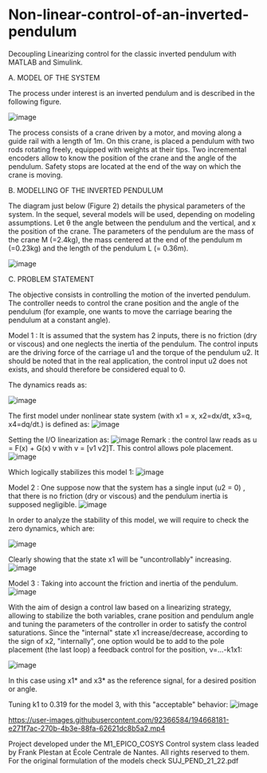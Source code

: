 # Non-linear-control-of-an-inverted-pendulum
Decoupling Linearizing control for the classic inverted pendulum with MATLAB and Simulink.

A. MODEL OF THE SYSTEM

The process under interest is an inverted pendulum and is described in the following figure.

![image](https://user-images.githubusercontent.com/92366584/194646431-bbdcd3ff-f57e-4ba8-b940-e51679257209.png)


The process consists of a crane driven by a motor, and moving along a guide rail with a  length of 1m. On this crane, is placed a pendulum with two rods rotating freely, equipped with weights at their tips. Two incremental encoders allow to know the position of the crane and the angle of the pendulum. Safety stops are located at the end of the way on which the crane is moving.

B. MODELLING OF THE INVERTED PENDULUM

The diagram just below (Figure 2) details the physical parameters of the system. In the sequel,  several models will be used, depending on modeling assumptions. Let θ the angle between the pendulum and the vertical, and x the position of the crane. The parameters of the pendulum are the mass of the crane M (=2.4kg), the mass centered at the end of the pendulum m (=0.23kg) and the length of the pendulum L (= 0.36m).

![image](https://user-images.githubusercontent.com/92366584/194646835-a8220688-4f41-4de0-9866-6169d80ac7d2.png)

C. PROBLEM STATEMENT

The objective consists in controlling the motion of the inverted pendulum. The controller needs to control the crane position and the angle of the pendulum (for example, one wants to move the carriage bearing the pendulum at a constant angle).

Model 1 : It is assumed that the system has 2 inputs, there is no friction (dry or viscous) and one neglects the inertia of the pendulum. The control inputs are the driving force of the carriage u1 and the torque of the pendulum u2. It should be noted that in the real application, the control input u2 does not exists, and should therefore be considered equal to 0.

The dynamics reads as:

![image](https://user-images.githubusercontent.com/92366584/194647338-15ec1ec8-9c11-4608-a030-9eb20b2998ca.png)


The first model under nonlinear state system (with x1 = x, x2=dx/dt, x3=q, x4=dq/dt.) is defined as:
![image](https://user-images.githubusercontent.com/92366584/194647287-5ee266ab-fb33-4cd6-909c-3a4f69f873b9.png)

Setting the I/O linearization as:
![image](https://user-images.githubusercontent.com/92366584/194648322-e80beb2c-5b02-4aa5-9c83-6e9d0b454dd8.png)
Remark : the control law reads as u = F(x) + G(x) v with v = [v1 v2]T. This control allows pole placement.
![image](https://user-images.githubusercontent.com/92366584/194649396-808a6549-a61e-4550-8a86-5897c8895dcb.png)

Which logically stabilizes this model 1:
![image](https://user-images.githubusercontent.com/92366584/194647580-9ac56b0b-ef5c-4d80-ab5e-62b86715425c.png)

Model 2 : One suppose now that the system has a single input (u2 = 0) , that there is no friction (dry or viscous) and the pendulum inertia is supposed negligible.
![image](https://user-images.githubusercontent.com/92366584/194650910-c8d58f5b-77e6-4fbd-b8ab-f78e397257fb.png)

In order to analyze the stability of this model, we will require to check the zero dynamics, which are:

![image](https://user-images.githubusercontent.com/92366584/194653135-0f71dc13-602b-46d8-9eea-81a05a5c4fcf.png)

Clearly showing that the state x1 will be "uncontrollably" increasing.
![image](https://user-images.githubusercontent.com/92366584/194650963-021805f2-04bc-4f18-8cef-8738dad2b1cb.png)

Model 3 : Taking into account the friction and inertia of the pendulum.
![image](https://user-images.githubusercontent.com/92366584/194653891-9fd6d0f3-cb93-46bf-8ffa-48088fd4098e.png)

With the aim of design a control law based on a linearizing strategy, allowing to stabilize the both variables, crane position and pendulum angle and tuning the parameters of the controller in order to satisfy the control saturations.
Since the "internal" state x1 increase/decrease, according to the sign of x2, "internally", one option would be to add to the pole placement (the last loop) a feedback control for the position, v=...-k1x1:

![image](https://user-images.githubusercontent.com/92366584/194663164-06c622bf-29ce-4da7-bd59-6ea39b4bf1d4.png)

In this case using x1* and x3* as the reference signal, for a desired position or angle.

Tuning k1 to 0.319 for the model 3, with this "acceptable" behavior:
![image](https://user-images.githubusercontent.com/92366584/194659949-af67ee2b-ebdb-4719-9f69-73ff75b936b8.png)




https://user-images.githubusercontent.com/92366584/194668181-e271f7ac-270b-4b3e-88fa-62621dc8b5a2.mp4




Project developed under the M1_EPICO_COSYS Control system class leaded by Frank Plestan at École Centrale de Nantes.
All rights reserved to them.
For the original formulation of the models check SUJ_PEND_21_22.pdf
